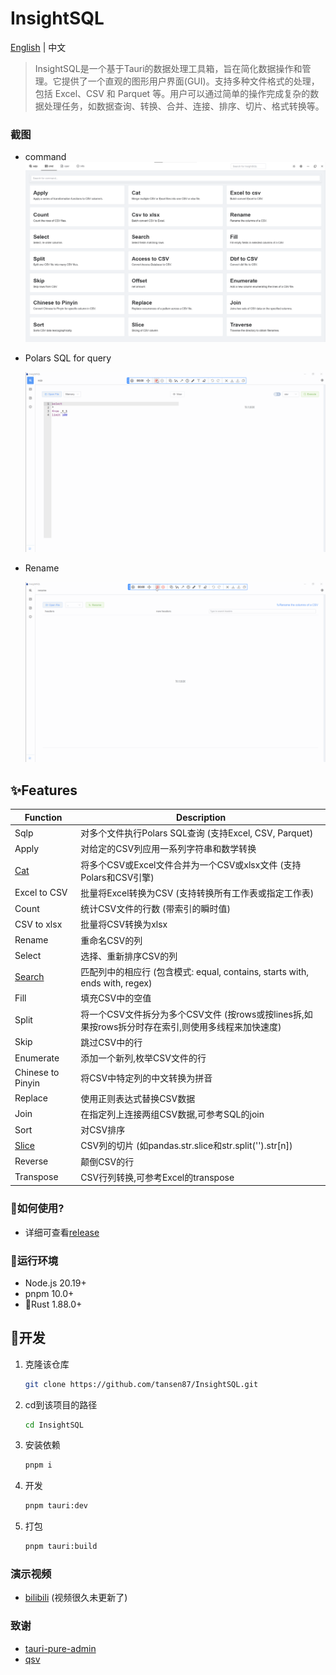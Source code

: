<h1>InsightSQL</h1>

[English](./README.md) | 中文

> InsightSQL是一个基于Tauri的数据处理工具箱，旨在简化数据操作和管理。它提供了一个直观的图形用户界面(GUI)。支持多种文件格式的处理，包括 Excel、CSV 和 Parquet 等。用户可以通过简单的操作完成复杂的数据处理任务，如数据查询、转换、合并、连接、排序、切片、格式转换等。

### 截图

* command
 ![cmd.png](/docs/img/cmd.png)

* Polars SQL for query

  ![sqlp.gif](/docs/img/sqlp.gif)

* Rename

  ![rename.gif](/docs/img/rename.gif)

## ✨Features

| Function | Description |
| ------- | ----------- |
| Sqlp | 对多个文件执行Polars SQL查询 (支持Excel, CSV, Parquet) |
| Apply | 对给定的CSV列应用一系列字符串和数学转换 |
| [Cat](./docs/cat.md) | 将多个CSV或Excel文件合并为一个CSV或xlsx文件 (支持Polars和CSV引擎) |
| Excel  to CSV | 批量将Excel转换为CSV (支持转换所有工作表或指定工作表) |
| Count | 统计CSV文件的行数 (带索引的瞬时值) |
| CSV to xlsx | 批量将CSV转换为xlsx |
| Rename | 重命名CSV的列 |
| Select | 选择、重新排序CSV的列 |
| [Search](./docs/search.md) | 匹配列中的相应行 (包含模式: equal, contains, starts with, ends with, regex) |
| Fill | 填充CSV中的空值 |
| Split | 将一个CSV文件拆分为多个CSV文件 (按rows或按lines拆,如果按rows拆分时存在索引,则使用多线程来加快速度) |
| Skip | 跳过CSV中的行 |
| Enumerate | 添加一个新列,枚举CSV文件的行 |
| Chinese to Pinyin | 将CSV中特定列的中文转换为拼音 |
| Replace | 使用正则表达式替换CSV数据 |
| Join | 在指定列上连接两组CSV数据,可参考SQL的join |
| Sort | 对CSV排序 |
| [Slice](./docs/slice.md) | CSV列的切片 (如pandas.str.slice和str.split('').str[n]) |
| Reverse | 颠倒CSV的行 |
| Transpose | CSV行列转换,可参考Excel的transpose |

### 🍖如何使用?

* 详细可查看[release](https://github.com/tansen87/sqlp/releases/)


### 🏃‍运行环境

* Node.js 20.19+
* pnpm 10.0+
* 🦀Rust 1.88.0+

## 🚀开发

1. 克隆该仓库

   ```bash
   git clone https://github.com/tansen87/InsightSQL.git
   ```

2. cd到该项目的路径

   ```bash
   cd InsightSQL
   ```

3. 安装依赖

   ```bash
   pnpm i
   ```

4. 开发

   ```bash
   pnpm tauri:dev
   ```

5. 打包

   ```bash
   pnpm tauri:build
   ```

### 演示视频

* [bilibili](https://www.bilibili.com/video/BV1XS411c7zd/?spm_id_from=333.999.0.0&vd_source=5ee5270944c6e7a459e1311330bf455c) (视频很久未更新了)

### 致谢
* [tauri-pure-admin](https://github.com/pure-admin/tauri-pure-admin)
* [qsv](https://github.com/jqnatividad/qsv)
